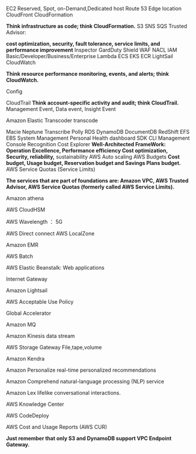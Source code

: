 EC2
Reserved, Spot, on-Demand,Dedicated host
Route 53
Edge location
CloudFront
CloudFormation

**Think infrastructure as code; think CloudFormation.**
S3
SNS
SQS
Trusted Advisor:

**cost optimization, security, fault tolerance, service limits, and performance improvement**
Inspector
GardDuty
Shield
WAF
NACL
IAM
Basic/Developer/Business/Enterprise
Lambda
ECS
EKS
ECR
LightSail
CloudWatch

**Think resource performance monitoring, events, and alerts; think CloudWatch.**

Config

CloudTrail
**Think account-specific activity and audit; think CloudTrail.**
Management Event, Data event, Insight Event 


Amazon Elastic Transcoder
transcode

Macie
Neptune
Transcribe
Polly
RDS
DynamoDB
DocumentDB
RedShift
EFS
EBS
System Management
Personal Health dashboard
SDK
CLI
Management Console
Recognition
Cost Explorer
**Well-Architected FrameWork:
Operation Excellence, Performance efficiency
Cost optimization, Security, reliability,**
sustainability
AWS Auto scaling
AWS Budgets
**Cost budget, Usage budget, Reservation budget and Savings Plans budget.**
AWS Service Quotas (Service Limits)

**The services that are part of foundations are: Amazon VPC, AWS Trusted Advisor, AWS Service Quotas (formerly called AWS Service Limits).**


Amazon athena

AWS CloudHSM

AWS Wavelength ： 5G

AWS Direct connect
AWS LocalZone

Amazon EMR

AWS Batch

AWS Elastic Beanstalk: Web applications

Internet Gateway

Amazon Lightsail 

AWS Acceptable Use Policy

Global Accelerator

Amazon MQ

Amazon Kinesis data stream

AWS Storage Gateway
File,tape,volume

Amazon Kendra


Amazon Personalize
real-time personalized recommendations

Amazon Comprehend
natural-language processing (NLP) service

Amazon Lex
lifelike conversational interactions.

AWS Knowledge Center 

AWS CodeDeploy

AWS Cost and Usage Reports (AWS CUR) 

**Just remember that only S3 and DynamoDB support VPC Endpoint Gateway.** 